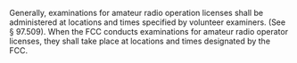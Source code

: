 Generally, examinations for amateur radio operation licenses shall be administered at locations and times specified by volunteer examiners. (See § 97.509). When the FCC conducts examinations for amateur radio operator licenses, they shall take place at locations and times designated by the FCC.

